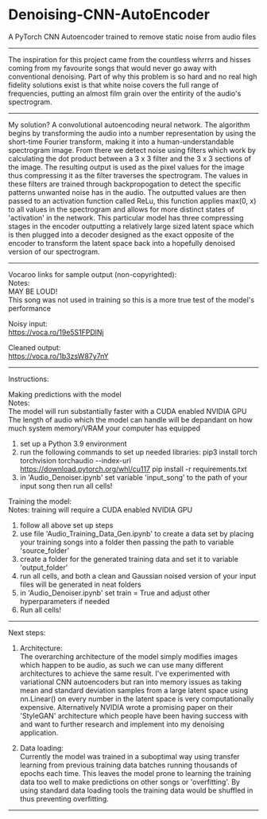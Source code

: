 # Denoising-CNN-AutoEncoder
A PyTorch CNN Autoencoder trained to remove static noise from audio files

-------------------------------------------------------------------------------------------------------------------------------------------------------------------------------------------------------------------------------------------------

The inspiration for this project came from the countless whrrrs and hisses coming from my favourite songs that would never go away with conventional denoising. Part of why this problem is so hard and no real high fidelity solutions exist is that white noise covers the full range of frequencies, putting an almost film grain over the entirity of the audio's spectrogram. 

-------------------------------------------------------------------------------------------------------------------------------------------------------------------------------------------------------------------------------------------------

My solution? A convolutional autoencoding neural network. The algorithm begins by transforming the audio into a number representation by using the short-time Fourier transform, making it into a human-understandable spectrogram image.
From there we detect noise using filters which work by calculating the dot product between a 3 x 3 filter and the 3 x 3 sections of the image. The resulting output is used as the pixel values for the image thus compressing it as the filter traverses the spectrogram. The values in these filters are trained through backpropogation to detect the specific patterns unwanted noise has in the audio. The outputted values are then passed to an activation function called ReLu, this function applies max(0, x) to all values in the spectrogram and allows for more distinct states of 'activation' in the network. This particular model has three compressing stages in the encoder outputting a relatively large sized latent space which is then plugged into a decoder designed as the exact opposite of the encoder to transform the latent space back into a hopefully denoised version of our spectrogram.

-------------------------------------------------------------------------------------------------------------------------------------------------------------------------------------------------------------------------------------------------

Vocaroo links for sample output (non-copyrighted):  
Notes:  
MAY BE LOUD!  
This song was not used in training so this is a more true test of the model's performance  

Noisy input:  
https://voca.ro/19e5S1FPDlNj

Cleaned output:  
https://voca.ro/1b3zsW87y7nY

-------------------------------------------------------------------------------------------------------------------------------------------------------------------------------------------------------------------------------------------------

Instructions:    
  
Making predictions with the model  
Notes:  
The model will run substantially faster with a CUDA enabled NVIDIA GPU  
The length of audio which the model can handle will be depandant on how much system memory/VRAM your computer has equipped
       
1. set up a Python 3.9 environment
2. run the following commands to set up needed libraries:
   pip3 install torch torchvision torchaudio --index-url https://download.pytorch.org/whl/cu117
   pip install -r requirements.txt
3. in 'Audio_Denoiser.ipynb' set variable 'input_song' to the path of your input song then run all cells!  
  
  
Training the model:  
Notes: training will require a CUDA enabled NVIDIA GPU  
  
1. follow all above set up steps
2. use file 'Audio_Training_Data_Gen.ipynb' to create a data set by placing your training songs into a folder then passing the path to variable 'source_folder'
3. create a folder for the generated training data and set it to variable 'output_folder'
4. run all cells, and both a clean and Gaussian noised version of your input files will be generated in neat folders
5. in 'Audio_Denoiser.ipynb' set train = True and adjust other hyperparameters if needed
6. Run all cells! 

-------------------------------------------------------------------------------------------------------------------------------------------------------------------------------------------------------------------------------------------------

Next steps:  
1. Architecture:  
The overarching architecture of the model simply modifies images which happen to be audio, as such we can use many different architectures to achieve the same result. I've experimented with variational CNN autoencoders but ran into memory   issues as taking mean and standard deviation samples from a large latent space using nn.Linear() on every number in the latent space is very computationally expensive. Alternatively NVIDIA wrote a promising paper on their 'StyleGAN' architecture which people have been having success with and want to further research and implement into my denoising application.

2. Data loading:  
Currently the model was trained in a suboptimal way using transfer learning from previous training data batches running thousands of epochs each time. This leaves the model prone to learning the training data too well to make predictions on other songs or 'overfitting'. By using standard data loading tools the training data would be shuffled in thus preventing overfitting.

-------------------------------------------------------------------------------------------------------------------------------------------------------------------------------------------------------------------------------------------------
